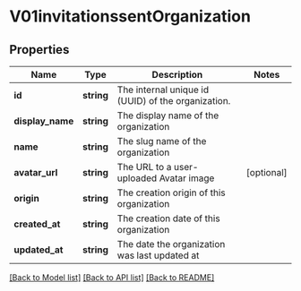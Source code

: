 # V01invitationssentOrganization

## Properties
Name | Type | Description | Notes
------------ | ------------- | ------------- | -------------
**id** | **string** | The internal unique id (UUID) of the organization. | 
**display_name** | **string** | The display name of the organization | 
**name** | **string** | The slug name of the organization | 
**avatar_url** | **string** | The URL to a user-uploaded Avatar image | [optional] 
**origin** | **string** | The creation origin of this organization | 
**created_at** | **string** | The creation date of this organization | 
**updated_at** | **string** | The date the organization was last updated at | 

[[Back to Model list]](../README.md#documentation-for-models) [[Back to API list]](../README.md#documentation-for-api-endpoints) [[Back to README]](../README.md)


